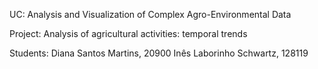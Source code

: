 UC: Analysis and Visualization of Complex Agro-Environmental Data 

Project: Analysis of agricultural activities: temporal trends

Students:
Diana Santos Martins, 20900 
Inês Laborinho Schwartz, 128119

